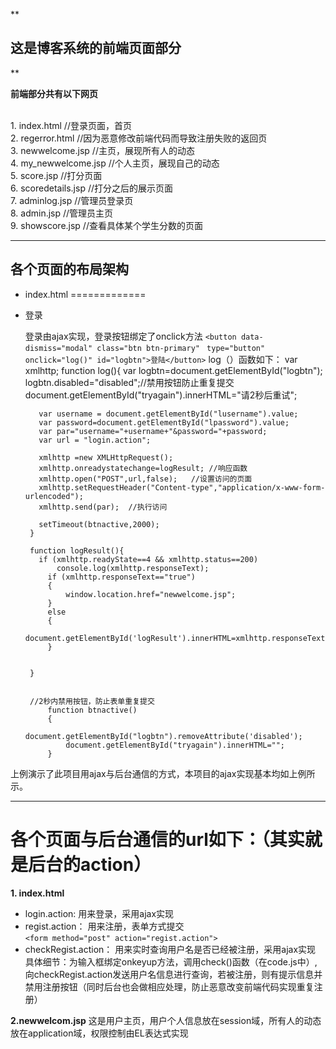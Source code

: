 **

这是博客系统的前端页面部分
-------------

**<br>

**前端部分共有以下网页**

<br>
    1. index.html      //登录页面，首页 <br>
    2. regerror.html    //因为恶意修改前端代码而导致注册失败的返回页<br>
    3. newwelcome.jsp    //主页，展现所有人的动态<br>
    4. my_newwelcome.jsp    //个人主页，展现自己的动态<br>
    5. score.jsp        //打分页面<br>
    6. scoredetails.jsp     //打分之后的展示页面<br>
    7. adminlog.jsp     //管理员登录页<br>
    8. admin.jsp         //管理员主页<br>
    9. showscore.jsp        //查看具体某个学生分数的页面<br>
    
    


----------
## 各个页面的布局架构 ##

 

 - index.html
=============
 - 登录

    登录由ajax实现，登录按钮绑定了onclick方法
    `<button data-dismiss="modal" class="btn btn-primary"`             ` type="button" onclick="log()" id="logbtn">登陆</button>`
    log（）函数如下：
        var xmlhttp;
    	function log(){
    		var logbtn=document.getElementById("logbtn");
    		logbtn.disabled="disabled";//禁用按钮防止重复提交
    		document.getElementById("tryagain").innerHTML="请2秒后重试";
    
    	  var username = document.getElementById("lusername").value;
    	  var password=document.getElementById("lpassword").value;
    	  var par="username="+username+"&password="+password;
    	  var url = "login.action";
    	 
    	  xmlhttp =new XMLHttpRequest(); 
    	  xmlhttp.onreadystatechange=logResult; //响应函数
    	  xmlhttp.open("POST",url,false);   //设置访问的页面
    	  xmlhttp.setRequestHeader("Content-type","application/x-www-form-urlencoded");
    	  xmlhttp.send(par);  //执行访问
    
    	  setTimeout(btnactive,2000);
    	}
    	 
    	function logResult(){
    	  if (xmlhttp.readyState==4 && xmlhttp.status==200)
    		  console.log(xmlhttp.responseText);
    		if (xmlhttp.responseText=="true") 
    		{
    			window.location.href="newwelcome.jsp";
    		}
    		else
    		{
    			document.getElementById('logResult').innerHTML=xmlhttp.responseText;
    		}
    	    
    	  
    	}
     

        //2秒内禁用按钮，防止表单重复提交
         	function btnactive()
         	{
         		document.getElementById("logbtn").removeAttribute('disabled');
         		document.getElementById("tryagain").innerHTML="";
         	}
    
    
上例演示了此项目用ajax与后台通信的方式，本项目的ajax实现基本均如上例所示。
    
    


----------

各个页面与后台通信的url如下：（其实就是后台的action）
===============================
**1. index.html**
    

 - login.action: 
    用来登录，采用ajax实现
 - regist.action：
    用来注册，表单方式提交<br>
 `<form method="post" action="regist.action">` <br>
 - checkRegist.action：
    用来实时查询用户名是否已经被注册，采用ajax实现
    具体细节：为输入框绑定onkeyup方法，调用check()函数（在code.js中）,向checkRegist.action发送用户名信息进行查询，若被注册，则有提示信息并禁用注册按钮（同时后台也会做相应处理，防止恶意改变前端代码实现重复注册）

**2.newwelcom.jsp**
    这是用户主页，用户个人信息放在session域，所有人的动态放在application域，权限控制由EL表达式实现
